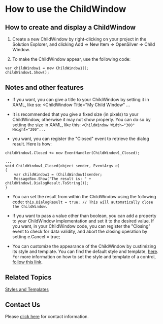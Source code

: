 # How to use the ChildWindow

## How to create and display a ChildWindow

1. Create a new ChildWindow by right-clicking on your project in the Solution Explorer, and clicking Add => New Item => OpenSilver => Child Window.

2. To make the ChildWindow appear, use the following code:
```
var childWindow1 = new ChildWindow1();
childWindow1.Show();
```

## Notes and other features

* If you want, you can give a title to your ChildWindow by setting it in XAML, like so: <ChildWindow Title="My Child Window" ...

* It is recommended that you give a fixed size (in pixels) to your ChildWindow, otherwise it may not show properly. You can do so by setting the size in XAML, like this: `<ChildWindow Width="300" Height="200"...`

* you want, you can register the "Closed" event to retrieve the dialog result. Here is how:
```
childWindow1.Closed += new EventHandler(ChildWindow1_Closed);

...
void ChildWindow1_Closed(object sender, EventArgs e)
{
    var childWindow1 = (ChildWindow1)sender;
    MessageBox.Show("The result is: " + childWindow1.DialogResult.ToString());
}
```

* You can set the result from within the ChildWindow using the following code:
`this.DialogResult = true; // This will automatically close the ChildWindow.`

* If you want to pass a value other than boolean, you can add a property to your ChildWindow implementation and set it to the desired value.
If you want, in your ChildWindow code, you can register the "Closing" event to check for data validity, and abort the closing operation by setting e.Cancel = true;

* You can customize the appearance of the ChildWindow by custimizing its style and template. You can find the default style and template, [here](styles-and-templates.html#styling-the-childwindow). For more information on how to set the style and template of a control,[ follow this link](styles-and-templates.html).


## Related Topics
[Styles and Templates](styles-and-templates.html)


## Contact Us
Please [click here](https://opensilver.net/contact.aspx) for contact information.